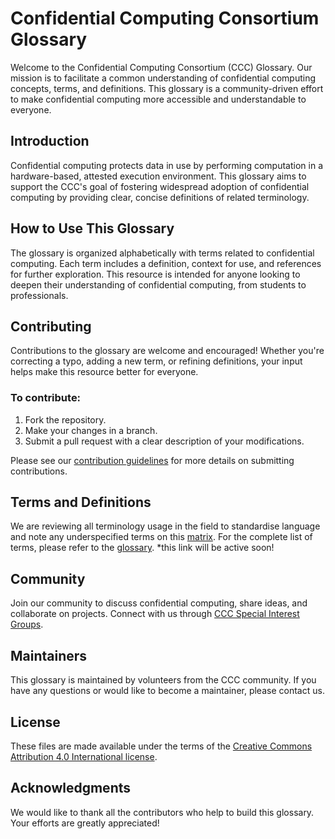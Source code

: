# Confidential Computing Consortium Glossary

Welcome to the Confidential Computing Consortium (CCC) Glossary. Our mission is to facilitate a common understanding of confidential computing concepts, terms, and definitions. This glossary is a community-driven effort to make confidential computing more accessible and understandable to everyone.

## Introduction

Confidential computing protects data in use by performing computation in a hardware-based, attested execution environment. This glossary aims to support the CCC's goal of fostering widespread adoption of confidential computing by providing clear, concise definitions of related terminology.

## How to Use This Glossary

The glossary is organized alphabetically with terms related to confidential computing. Each term includes a definition, context for use, and references for further exploration. This resource is intended for anyone looking to deepen their understanding of confidential computing, from students to professionals.

## Contributing

Contributions to the glossary are welcome and encouraged! Whether you're correcting a typo, adding a new term, or refining definitions, your input helps make this resource better for everyone.

### To contribute:
1. Fork the repository.
2. Make your changes in a branch.
3. Submit a pull request with a clear description of your modifications.

Please see our [contribution guidelines](CONTRIBUTING.md) for more details on submitting contributions.

## Terms and Definitions

We are reviewing all terminology usage in the field to standardise language and note any underspecified terms on this [matrix](https://github.com/confidential-computing/glossary/blob/main/term_specification_matrix.md). 
For the complete list of terms, please refer to the [glossary](glossary.confidentialcomputing.io). *this link will be active soon! 

## Community

Join our community to discuss confidential computing, share ideas, and collaborate on projects. Connect with us through [CCC Special Interest Groups](https://confidentialcomputing.io/about/committees/).

## Maintainers

This glossary is maintained by volunteers from the CCC community. If you have any questions or would like to become a maintainer, please contact us.

## License

These files are made available under the terms of the [Creative Commons Attribution 4.0 International license](https://creativecommons.org/licenses/by/4.0/). 

## Acknowledgments

We would like to thank all the contributors who help to build this glossary. Your efforts are greatly appreciated!

